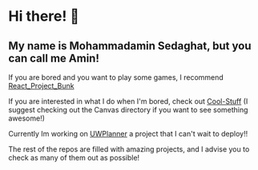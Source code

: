 # Hi there! 👋

## My name is Mohammadamin Sedaghat, but you can call me Amin!

If you are bored and you want to play some games, I recommend [React_Project_Bunk](https://github.com/Mohammdamin-Sedaghat/Recat_Project_Bunk)

If you are interested in what I do when I'm bored, check out [Cool-Stuff](https://github.com/Mohammdamin-Sedaghat/Cool-Stuff) (I suggest checking out the Canvas directory if you want to see something awesome!)

Currently Im working on [UWPlanner](https://github.com/Mohammdamin-Sedaghat/UWPlanner) a project that I can't wait to deploy!!

The rest of the repos are filled with amazing projects, and I advise you to check as many of them out as possible!
